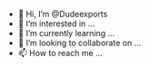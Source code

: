 - 👋 Hi, I’m @Dudeexports
- 👀 I’m interested in ...
- 🌱 I’m currently learning ...
- 💞️ I’m looking to collaborate on ...
- 📫 How to reach me ...

<!---
Dudeexports/Dudeexports is a ✨ special ✨ repository because its `README.md` (this file) appears on your GitHub profile.
You can click the Preview link to take a look at your changes.
--->
